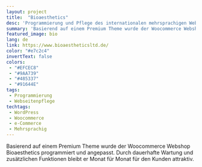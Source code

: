 ```yaml
---
layout: project
title:  "Bioaesthetics"
desc: 'Programmierung und Pflege des internationalen mehrsprachigen Webshop Bioaesthetics.'
summary: 'Basierend auf einem Premium Theme wurde der Woocommerce Webshop Bioaesthetics programmiert und angepasst. Durch dauerhafte Wartung und zusätzlichen Funktionen bleibt er Monat für Monat für den Kunden attraktiv.'
featured_image: bio
lang: de
link: https://www.bioaestheticsltd.de/
color: "#e7c2c4"
invertText: false
colors:
 - "#EFCEC8"
 - "#9AA739"
 - "#485337"
 - "#91644E"
tags:
 - Programmierung
 - Webseitenpflege
techtags:
 - WordPress
 - Woocommerce
 - e-Commerce
 - Mehrsprachig
---
```

Basierend auf einem Premium Theme wurde der Woocommerce Webshop Bioaesthetics programmiert und angepasst. Durch dauerhafte Wartung und zusätzlichen Funktionen bleibt er Monat für Monat für den Kunden attraktiv.
